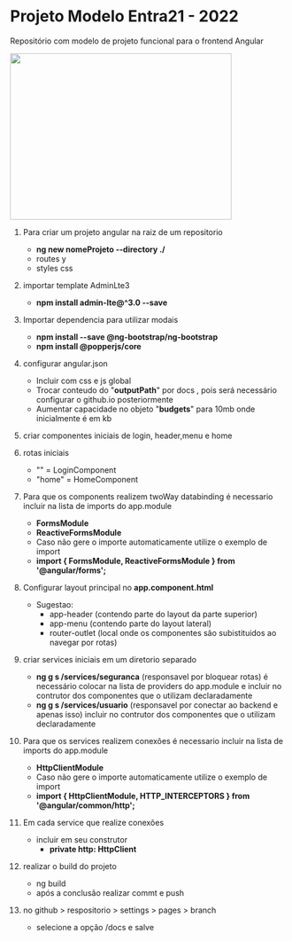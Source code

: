 # Projeto Modelo Entra21 - 2022

Repositório com modelo de projeto funcional para o frontend Angular 

<a href='#'><img align='center' src='./giphy.gif' width='400 ' height='300' /></a>

 
  1. Para criar um projeto angular na raiz de um repositorio

      - <b>ng new nomeProjeto --directory ./</b>
      - routes y
      - styles css

  1. importar template AdminLte3
      - <b>npm install admin-lte@^3.0 --save</b>

  1. Importar dependencia para utilizar modais
      - <b>npm install --save @ng-bootstrap/ng-bootstrap</b>
      - <b>npm install @popperjs/core</b>
  
  2. configurar angular.json
      - Incluir com css e js global
      - Trocar conteudo do "<b>outputPath</b>" por docs , pois será necessário configurar o github.io posteriormente
      - Aumentar capacidade no objeto "<b>budgets</b>" para 10mb onde inicialmente é em kb

  3. criar componentes iniciais de login, header,menu e home
  4. rotas iniciais
      - "" = LoginComponent
      - "home" = HomeComponent

  5. Para que os components realizem twoWay databinding é necessario incluir na lista de imports do app.module
      - <b>FormsModule</b>
      - <b>ReactiveFormsModule</b>
      - Caso não gere o importe automaticamente utilize o exemplo de import
      - <b>import { FormsModule, ReactiveFormsModule } from '@angular/forms';</b>

  6. Configurar layout principal no <b>app.component.html</b> 
      - Sugestao:
        - app-header (contendo parte do layout da parte superior)
        - app-menu (contendo parte do layout lateral)
        - router-outlet (local onde os componentes são subistituidos ao navegar por rotas)


  7. criar services iniciais em um diretorio separado
      - <b>ng g s /services/seguranca</b> (responsavel por bloquear rotas)  é necessário colocar na lista de providers do app.module e incluir no contrutor dos componentes que o utilizam declaradamente
      - <b>ng g s /services/usuario</b> (responsavel por conectar ao backend e apenas isso) incluir no contrutor dos componentes que o utilizam declaradamente

  8. Para que os services realizem conexões é necessario incluir na lista de imports do app.module
      - <b>HttpClientModule</b>
      - Caso não gere o importe automaticamente utilize o exemplo de import
      - <b>import { HttpClientModule, HTTP_INTERCEPTORS } from '@angular/common/http';</b>

 1. Em cada service que realize conexões
      - incluir em seu construtor
        - <b>private http: HttpClient</b>
 2. realizar o build do projeto
      - ng build
      - após a conclusão realizar commt e push
 3. no github > respositorio > settings > pages > branch
      - selecione a opção /docs e salve 